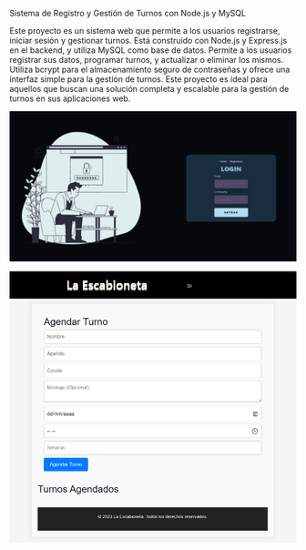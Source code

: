 Sistema de Registro y Gestión de Turnos con Node.js y MySQL

Este proyecto es un sistema web que permite a los usuarios registrarse, iniciar sesión y gestionar turnos. Está construido con Node.js y Express.js en el backend, y utiliza MySQL como base de datos. Permite a los usuarios registrar sus datos, programar turnos, y actualizar o eliminar los mismos. Utiliza bcrypt para el almacenamiento seguro de contraseñas y ofrece una interfaz simple para la gestión de turnos. Este proyecto es ideal para aquellos que buscan una solución completa y escalable para la gestión de turnos en sus aplicaciones web.


![Captura de Pantalla](https://github.com/bytesjotaeme/turnos-node-mysql/blob/main/preview1.PNG)

![Captura de Pantalla](https://github.com/bytesjotaeme/turnos-node-mysql/blob/main/preview2.PNG)
